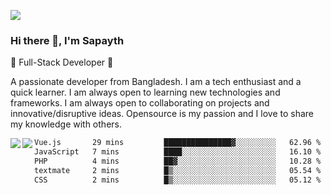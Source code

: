 <!-- **sapayth/sapayth** is a ✨ _special_ ✨ repository because its `README.md` (this file) appears on your GitHub profile.

Here are some ideas to get you started:

- 🔭 I’m currently working on ...
- 🌱 I’m currently learning ...
- 👯 I’m looking to collaborate on ...
- 🤔 I’m looking for help with ...
- 💬 Ask me about ...
- 📫 How to reach me: ...
- 😄 Pronouns: ...
- ⚡ Fun fact: ...
-->
![](https://user-images.githubusercontent.com/74038190/226190894-18e959ba-d458-4a94-ac44-790190f2a947.gif)
### Hi there 👋, I'm Sapayth

🚀 Full-Stack Developer 🚀

A passionate developer from Bangladesh. I am a tech enthusiast and a quick learner. I am always open to learning new technologies and frameworks. I am always open to collaborating on projects and innovative/disruptive ideas. Opensource is my passion and I love to share my knowledge with others.

<div>
<a href="https://github.com/sapayth/github-readme-stats">
  <img align="left" src="https://github-readme-stats.vercel.app/api?username=sapayth&show_icons=true&count_private=true" />
</a>
<a href="https://github.com/sapayth/github-readme-stats">
  <img align="left" src="https://github-readme-stats.vercel.app/api/top-langs/?username=sapayth" />
</a>
</div>
<!--START_SECTION:waka-->

```txt
Vue.js       29 mins         ███████████████▓░░░░░░░░░   62.96 %
JavaScript   7 mins          ████░░░░░░░░░░░░░░░░░░░░░   16.10 %
PHP          4 mins          ██▓░░░░░░░░░░░░░░░░░░░░░░   10.28 %
textmate     2 mins          █▒░░░░░░░░░░░░░░░░░░░░░░░   05.54 %
CSS          2 mins          █▒░░░░░░░░░░░░░░░░░░░░░░░   05.12 %
```

<!--END_SECTION:waka-->
